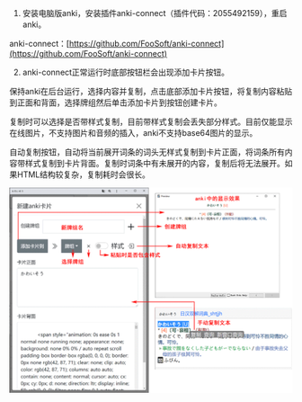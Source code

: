 1. 安装电脑版anki，安装插件anki-connect（插件代码：2055492159），重启anki。

anki-connect：[https://github.com/FooSoft/anki-connect](https://github.com/FooSoft/anki-connect)

2. anki-connect正常运行时底部按钮栏会出现添加卡片按钮。

保持anki在后台运行，选择内容并复制，点击底部添加卡片按钮，将复制内容粘贴到正面和背面，选择牌组然后单击添加卡片到按钮创建卡片。

复制时可以选择是否带样式复制，目前带样式复制会丢失部分样式。目前仅能显示在线图片，不支持图片和音频的插入，anki不支持base64图片的显示。

自动复制按钮，自动将当前展开词条的词头无样式复制到卡片正面，将词条所有内容带样式复制到卡片背面。复制时词条中有未展开的内容，复制后将无法展开。如果HTML结构较复杂，复制耗时会很长。

![图片](img/img080901.png?raw=true)